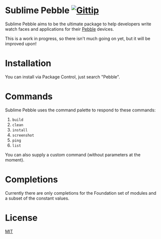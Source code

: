 # Sublime Pebble [![Gittip](http://badgr.co/gittip/jbrooksuk.png)](https://www.gittip.com/jbrooksuk/)

Sublime Pebble aims to be the ultimate package to help developers write watch faces and applications for their [Pebble](https://getpebble.com/) devices.

This is a work in progress, so there isn't much going on yet, but it will be improved upon!

# Installation
You can install via Package Control, just search "Pebble".

# Commands
Sublime Pebble uses the command palette to respond to these commands:

1. `build`
2. `clean`
3. `install`
4. `screenshot`
5. `ping`
6. `list`

You can also supply a custom command (without parameters at the moment).

# Completions
Currently there are only completions for the Foundation set of modules and a subset of the constant values.

# License
[MIT](http://jbrooksuk.mit-license.org)

